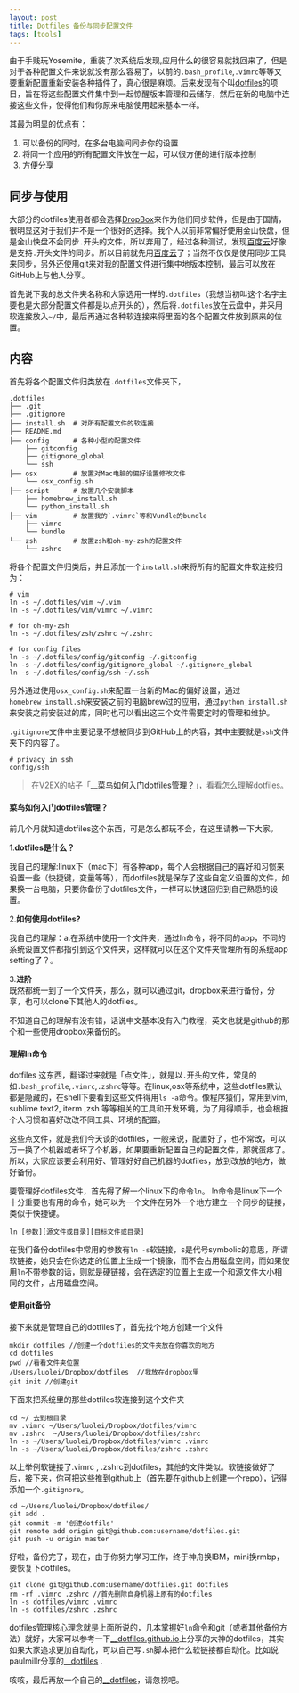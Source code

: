 ```yaml
---
layout: post
title: Dotfiles 备份与同步配置文件
tags: [tools]
---
```


由于手贱玩Yosemite，重装了次系统后发现,应用什么的很容易就找回来了，但是对于各种配置文件来说就没有那么容易了，以前的`.bash_profile`,`.vimrc`等等又要重新配置重新安装各种插件了，真心很是麻烦。后来发现有个叫[dotfiles](http://dotfiles.github.io/)的项目，旨在将这些配置文件集中到一起惊醒版本管理和云储存，然后在新的电脑中连接这些文件，使得他们和你原来电脑使用起来基本一样。

其最为明显的优点有：

  1. 可以备份的同时，在多台电脑间同步你的设置
  2. 将同一个应用的所有配置文件放在一起，可以很方便的进行版本控制
  3. 方便分享

## 同步与使用

大部分的dotfiles使用者都会选择[DropBox](http://fatestigma.github.io/blog/2014/08/02/use-dotfiles/www.dropbox.com)来作为他们同步软件，但是由于国情，很明显这对于我们并不是一个很好的选择。我个人以前非常偏好使用金山快盘，但是金山快盘不会同步`.`开头的文件，所以弃用了，经过各种测试，发现[百度云](http://pan.baidu.com/)好像是支持`.`开头文件的同步。所以目前就先用[百度云](http://pan.baidu.com/)了；当然不仅仅是使用同步工具来同步，另外还使用git来对我的配置文件进行集中地版本控制，最后可以放在GitHub上与他人分享。

首先说下我的总文件夹名称和大家选用一样的`.dotfiles`（我想当初叫这个名字主要也是大部分配置文件都是以点开头的），然后将`.dotfiles`放在云盘中，并采用软连接放入`~/`中，最后再通过各种软连接来将里面的各个配置文件放到原来的位置。

## 内容

首先将各个配置文件归类放在`.dotfiles`文件夹下，
	
	.dotfiles
	├── .git
	├── .gitignore
	├── install.sh	# 对所有配置文件的软连接
	├── README.md
	├── config		# 各种小型的配置文件
		├── gitconfig
		├── gitignore_global
		└── ssh
	├── osx			# 放置对Mac电脑的偏好设置修改文件
		└── osx_config.sh
	├── script 		# 放置几个安装脚本
		├── homebrew_install.sh
		└── python_install.sh
	├── vim			# 放置我的`.vimrc`等和Vundle的bundle
		├── vimrc
		└── bundle
	└── zsh			# 放置zsh和oh-my-zsh的配置文件
		└── zshrc
	

将各个配置文件归类后，并且添加一个`install.sh`来将所有的配置文件软连接归为：
	
	# vim
	ln -s ~/.dotfiles/vim ~/.vim
	ln -s ~/.dotfiles/vim/vimrc ~/.vimrc
	
	# for oh-my-zsh
	ln -s ~/.dotfiles/zsh/zshrc ~/.zshrc
	
	# for config files
	ln -s ~/.dotfiles/config/gitconfig ~/.gitconfig
	ln -s ~/.dotfiles/config/gitignore_global ~/.gitignore_global
	ln -s ~/.dotfiles/config/ssh ~/.ssh
	

另外通过使用`osx_config.sh`来配置一台新的Mac的偏好设置，通过`homebrew_install.sh`来安装之前的电脑brew过的应用，通过`python_install.sh`来安装之前安装过的库，同时也可以看出这三个文件需要定时的管理和维护。

`.gitignore`文件中主要记录不想被同步到GitHub上的内容，其中主要就是`ssh`文件夹下的内容了。
	
	# privacy in ssh
	config/ssh

>在V2EX的帖子「[__菜鸟如何入门dotfiles管理？](https://v2ex.com/t/70242)」，看看怎么理解dotfiles。

#### 菜鸟如何入门dotfiles管理？

前几个月就知道dotfiles这个东西，可是怎么都玩不会，在这里请教一下大家。

1.**dotfiles是什么？**

我自己的理解:linux下（mac下）有各种app，每个人会根据自己的喜好和习惯来设置一些（快捷键，变量等等），而dotfiles就是保存了这些自定义设置的文件，如果换一台电脑，只要你备份了dotfiles文件，一样可以快速回归到自己熟悉的设置。

2.**如何使用dotfiles?**

我自己的理解：a.在系统中使用一个文件夹，通过ln命令，将不同的app，不同的系统设置文件都指引到这个文件夹，这样就可以在这个文件夹管理所有的系统app setting了？。

3.**进阶**   
既然都统一到了一个文件夹，那么，就可以通过git，dropbox来进行备份，分享，也可以clone下其他人的dotfiles。

不知道自己的理解有没有错，话说中文基本没有入门教程，英文也就是github的那个和一些使用dropbox来备份的。

#### 理解ln命令

dotfiles 这东西，翻译过来就是「点文件」，就是以`.`开头的文件，常见的如`.bash_profile`,`.vimrc`,`.zshrc`等等。在linux,osx等系统中，这些dotfiles默认都是隐藏的，在shell下要看到这些文件得用`ls -a`命令。像程序猿们，常用到vim, sublime text2, iterm ,zsh 等等相关的工具和开发环境，为了用得顺手，也会根据个人习惯和喜好改改不同工具、环境的配置。

这些点文件，就是我们今天谈的dotfiles，一般来说，配置好了，也不常改，可以万一换了个机器或者坏了个机器，如果要重新配置自己的配置文件，那就蛋疼了。所以，大家应该要会利用好、管理好好自己机器的dotfiles，放到改放的地方，做好备份。

要管理好dotfiles文件，首先得了解一个linux下的命令`ln`。 ln命令是linux下一个十分重要也有用的命令，她可以为一个文件在另外一个地方建立一个同步的链接，类似于快捷键。

`ln [参数][源文件或目录][目标文件或目录]`

在我们备份dotfiles中常用的参数有`ln -s`软链接，s是代号symbolic的意思，所谓软链接，她只会在你选定的位置上生成一个镜像，而不会占用磁盘空间，而如果使用`ln`不带参数的话，则就是硬链接，会在选定的位置上生成一个和源文件大小相同的文件，占用磁盘空间。

#### 使用git备份

接下来就是管理自己的dotfiles了，首先找个地方创建一个文件
	
	mkdir dotfiles //创建一个dotfiles的文件夹放在你喜欢的地方   
	cd dotfiles
	pwd //看看文件夹位置
	/Users/luolei/Dropbox/dotfiles  //我放在dropbox里
	git init //创建git
	

下面来把系统里的那些dotfiles软连接到这个文件夹
	
	cd ~/ 去到根目录
	mv .vimrc ~/Users/luolei/Dropbox/dotfiles/vimrc
	mv .zshrc  ~/Users/luolei/Dropbox/dotfiles/zshrc
	ln -s ~/Users/luolei/Dropbox/dotfiles/vimrc .vimrc
	ln -s ~/Users/luolei/Dropbox/dotfiles/zshrc .zshrc
	

以上举例软链接了.vimrc , .zshrc到dotfiles，其他的文件类似。软链接做好了后，接下来，你可把这些推到github上（首先要在github上创建一个repo），记得添加一个`.gitignore`。
	
	cd ~/Users/luolei/Dropbox/dotfiles/
	git add .
	git commit -m '创建dotfils'
	git remote add origin git@github.com:username/dotfiles.git
	git push -u origin master
	

好啦，备份完了，现在，由于你努力学习工作，终于神舟换IBM，mini换rmbp，要恢复下dotfiles。
	
	git clone git@github.com:username/dotfiles.git dotfiles
	rm -rf .vimrc .zshrc //首先删除自身机器上原有的dotfiles
	ln -s dotfiles/vimrc .vimrc
	ln -s dotfiles/zshrc .zshrc
	

dotfiles管理核心理念就是上面所说的，几本掌握好`ln`命令和git（或者其他备份方法）就好，大家可以参考一下[__dotfiles.github.io](http://dotfiles.github.io/)上分享的大神的dotfiles，其实如果大家追求更加自动化，可以自己写`.sh`脚本把什么软链接都自动化。比如说paulmillr分享的[__dotfiles](https://github.com/paulmillr/dotfiles) .

咳咳，最后再放一个自己的[__dotfiles](https://github.com/foru17/luolei-dotfiles)，请忽视吧。
